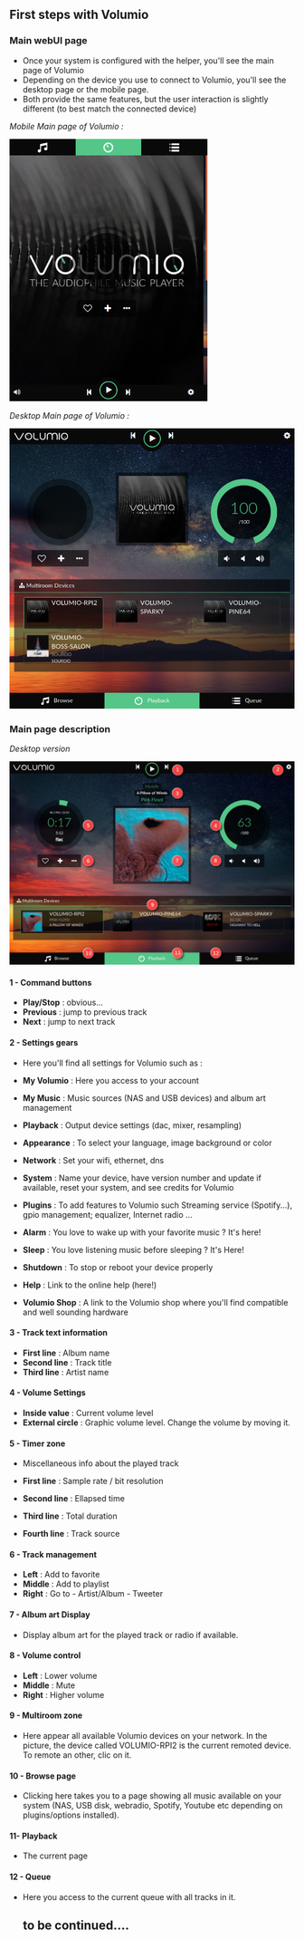  ## First steps with Volumio

### Main webUI page

* Once your system is configured with the helper, you'll see the main page of Volumio
* Depending on the device you use to connect to Volumio, you'll see the desktop page or the mobile page.
* Both provide the same features, but the user interaction is slightly different (to best match the connected device)

_Mobile Main page of Volumio :_

<img src="./img/mobile-main-page.png" width="350">

_Desktop Main page of Volumio :_

<img src="./img/desktop-main-page.png" width="624">

### Main page description

_Desktop version_

<img src="./img/main-page-descr.png">

#### 1 - Command buttons

* __Play/Stop__ : obvious...
* __Previous__ : jump to previous track
* __Next__ : jump to next track

#### 2 - Settings gears

* Here you'll find all settings for Volumio such as :

 * __My Volumio__ : Here you access to your account
 * __My Music__ : Music sources (NAS and USB devices) and album art management
 * __Playback__ : Output device settings (dac, mixer, resampling)
 * __Appearance__ : To select your language, image background or color
 * __Network__ : Set your wifi, ethernet, dns
 * __System__ : Name your device, have version number and update if available, reset your system, and see credits for Volumio
 * __Plugins__ : To add features to Volumio such Streaming service (Spotify...), gpio management; equalizer, Internet radio ...
 * __Alarm__ : You love to wake up with your favorite music ? It's here!
 * __Sleep__ : You love listening music before sleeping ? It's Here!
 * __Shutdown__ : To stop or reboot your device properly
 * __Help__ : Link to the online help (here!)
 * __Volumio Shop__ : A link to the Volumio shop where you'll find compatible and well sounding hardware

#### 3 - Track text information

* __First line__ : Album name
* __Second line__ : Track title
* __Third line__ : Artist name

#### 4 - Volume Settings

* __Inside value__ : Current volume level
* __External circle__ : Graphic volume level. Change the volume by moving it.

#### 5 - Timer zone

  * Miscellaneous info about the played track

* __First line__ : Sample rate / bit resolution
* __Second line__ : Ellapsed time
* __Third line__ : Total duration
* __Fourth line__ : Track source

#### 6 - Track management

* __Left__ : Add to favorite
* __Middle__ : Add to playlist
* __Right__ : Go to - Artist/Album - Tweeter

#### 7 - Album art Display

* Display album art for the played track or radio if available.

#### 8 - Volume control

* __Left__ : Lower volume
* __Middle__ : Mute
* __Right__ : Higher volume

#### 9 - Multiroom zone

* Here appear all available Volumio devices on your network. In the picture, the device called VOLUMIO-RPI2 is the current remoted device. To remote an other, clic on it.

#### 10 - Browse page

* Clicking here takes you to a page showing all music available on your system (NAS, USB disk, webradio, Spotify, Youtube etc depending on plugins/options installed).

#### 11- Playback

* The current page

#### 12 - Queue

* Here you access to the current queue with all tracks in it.


  ## to be continued....
